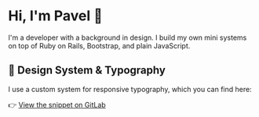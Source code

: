 # Hi, I'm Pavel 👋

I'm a developer with a background in design. I build my own mini systems on top of Ruby on Rails, Bootstrap, and plain JavaScript.

## 🧩 Design System & Typography

I use a custom system for responsive typography, which you can find here:

👉 [View the snippet on GitLab](https://gist.github.com/pavelk0nrad/2fb041d8eec9949ef249c0f190af9800)
